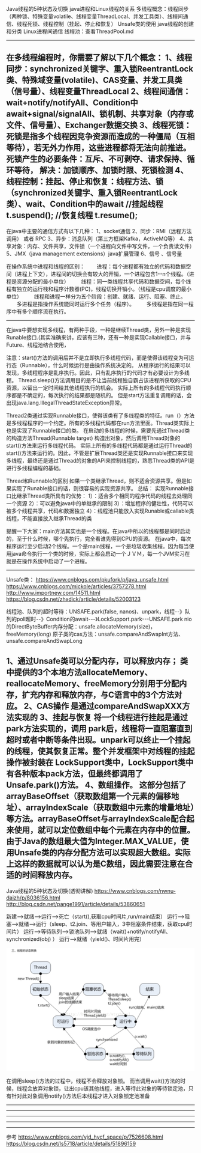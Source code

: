 Java线程的5种状态及切换
java进程和Linux线程的关系
多线程概念：线程同步（两种锁、特殊变量volatile、线程变量ThreadLocal、并发工具类）、线程间通信、线程死锁、线程控制（挂起、停止和恢复）
Unsafe类的使用
java线程的创建和分类
Linux进程间通信
线程池：查看ThreadPool.md


---------------------------------------------------------------------------------------------------------------------


在多线程编程时，你需要了解以下几个概念：
1、线程同步：synchronized关键字、重入锁ReentrantLock类、特殊域变量(volatile)、CAS变量、并发工具类（信号量）、线程变量ThreadLocal
2、线程间通信：wait+notify/notifyAll、Condition中await+signal/signalAll、锁机制、共享对象（内存或文件、信号量）、Exchanger数据交换
3、线程死锁：
	死锁是指多个线程因竞争资源而造成的一种僵局（互相等待），若无外力作用，这些进程都将无法向前推进。
	死锁产生的必要条件：互斥、不可剥夺、请求保持、循环等待，
	解决：加锁顺序、加锁时限、死锁检测
4、线程控制：挂起、停止和恢复：线程方法、锁（synchronized关键字、重入锁ReentrantLock类）、wait、Condition中的await
//挂起线程
t.suspend();
//恢复线程
t.resume();
---------------------------------------------------------------------------------------------------------------------


在java中主要的通信方式有以下几种： 
1、socket通信 
2、同步：RMI（远程方法调用） 或者 RPC
3、异步：消息队列（第三方框架Kafka，ActiveMQ等） 
4、共享对象：内存、文件共享，文件锁（一个进程向文件中写文件，一个负责读文件） 
5、JMX（java management extensions）java扩展管理 
6、信号 、信号量


在操作系统中进程和线程的区别：
　　进程：每个进程都有独立的代码和数据空间（进程上下文），进程间的切换会有较大的开销，一个进程包含1--n个线程。（进程是资源分配的最小单位）
　　线程：同一类线程共享代码和数据空间，每个线程有独立的运行栈和程序计数器(PC)，线程切换开销小。（线程是cpu调度的最小单位）
　　线程和进程一样分为五个阶段：创建、就绪、运行、阻塞、终止。
　　多进程是指操作系统能同时运行多个任务（程序）。
　　多线程是指在同一程序中有多个顺序流在执行。

---------------------------------------------------------------------------------------------------------------------

在java中要想实现多线程，有两种手段，一种是继续Thread类，另外一种是实现Runable接口.(其实准确来讲，应该有三种，还有一种是实现Callable接口，并与Future、线程池结合使用，

注意：start()方法的调用后并不是立即执行多线程代码，而是使得该线程变为可运行态（Runnable），什么时候运行是由操作系统决定的。
从程序运行的结果可以发现，多线程程序是乱序执行。因此，只有乱序执行的代码才有必要设计为多线程。
Thread.sleep()方法调用目的是不让当前线程独自霸占该进程所获取的CPU资源，以留出一定时间给其他线程执行的机会。
实际上所有的多线程代码执行顺序都是不确定的，每次执行的结果都是随机的。
但是start方法重复调用的话，会出现java.lang.IllegalThreadStateException异常。


Thread2类通过实现Runnable接口，使得该类有了多线程类的特征。run（）方法是多线程程序的一个约定。所有的多线程代码都在run方法里面。Thread类实际上也是实现了Runnable接口的类。
在启动的多线程的时候，需要先通过Thread类的构造方法Thread(Runnable target) 构造出对象，然后调用Thread对象的start()方法来运行多线程代码。
实际上所有的多线程代码都是通过运行Thread的start()方法来运行的。因此，不管是扩展Thread类还是实现Runnable接口来实现多线程，最终还是通过Thread的对象的API来控制线程的，熟悉Thread类的API是进行多线程编程的基础。


Thread和Runnable的区别
如果一个类继承Thread，则不适合资源共享。但是如果实现了Runable接口的话，则很容易的实现资源共享。
总结：
实现Runnable接口比继承Thread类所具有的优势：
1）：适合多个相同的程序代码的线程去处理同一个资源
2）：可以避免java中的单继承的限制
3）：增加程序的健壮性，代码可以被多个线程共享，代码和数据独立
4）：线程池只能放入实现Runable或callable类线程，不能直接放入继承Thread的类
 

提醒一下大家：main方法其实也是一个线程。在java中所以的线程都是同时启动的，至于什么时候，哪个先执行，完全看谁先得到CPU的资源。
在java中，每次程序运行至少启动2个线程。一个是main线程，一个是垃圾收集线程。因为每当使用java命令执行一个类的时候，实际上都会启动一个ＪＶＭ，每一个JVM实习在就是在操作系统中启动了一个进程。




---------------------------------------------------------------------------------------------------------------------

Unsafe类：
https://www.cnblogs.com/pkufork/p/java_unsafe.html
https://www.cnblogs.com/mickole/articles/3757278.html
http://www.importnew.com/14511.html
https://blog.csdn.net/zhxdick/article/details/52003123

线程池、队列的超时等待：UNSAFE.park(false, nanos)、unpark，线程--》队列的poll超时--》Condition的await---》LockSupport.park---UNSAFE.park
nio的DirectByteBuffer内存分配：unsafe.allocateMemory(size)，freeMemory(long)
原子类的cas方法：unsafe.compareAndSwapInt方法、unsafe.compareAndSwapLong

1、通过Unsafe类可以分配内存，可以释放内存；
类中提供的3个本地方法allocateMemory、reallocateMemory、freeMemory分别用于分配内存，扩充内存和释放内存，与C语言中的3个方法对应。
2、CAS操作
是通过compareAndSwapXXX方法实现的
3、挂起与恢复
将一个线程进行挂起是通过park方法实现的，调用 park后，线程将一直阻塞直到超时或者中断等条件出现。unpark可以终止一个挂起的线程，使其恢复正常。整个并发框架中对线程的挂起操作被封装在 LockSupport类中，LockSupport类中有各种版本pack方法，但最终都调用了Unsafe.park()方法。
4、数组操作。
这部分包括了arrayBaseOffset（获取数组第一个元素的偏移地址）、arrayIndexScale（获取数组中元素的增量地址）等方法。arrayBaseOffset与arrayIndexScale配合起来使用，就可以定位数组中每个元素在内存中的位置。
由于Java的数组最大值为Integer.MAX_VALUE，使用Unsafe类的内存分配方法可以实现超大数组。实际上这样的数据就可以认为是C数组，因此需要注意在合适的时间释放内存。
---------------------------------------------------------------------------------------------------------------------


Java线程的5种状态及切换(透彻讲解)
https://www.cnblogs.com/nwnu-daizh/p/8036156.html
http://blog.csdn.net/pange1991/article/details/53860651


新建-->就绪-->运行-->死亡（start(),获取cpu时间片,run/main结束）
运行-->阻塞-->就绪-->运行（sleep、t2.join、等用户输入，3中阻塞条件结束，获取cpu时间片）
运行-->等待队列-->锁池队列-->就绪（wait()+notify/notifyAll、synchronized(obj) ）
运行-->就绪（yield()、时间片用完）

![线程状态转换](../../quickstart-document/doc/interview/image/threadstatuschange.png "ReferencePicture")

在调用sleep()方法的过程中，线程不会释放对象锁。
而当调用wait()方法的时候，线程会放弃对象锁，让出cpu该其他线程，进入等待此对象的等待锁定池，只有针对此对象调用notify()方法后本线程才进入对象锁定池准备


---------------------------------------------------------------------------------------------------------------------
---------------------------------------------------------------------------------------------------------------------
---------------------------------------------------------------------------------------------------------------------
---------------------------------------------------------------------------------------------------------------------
---------------------------------------------------------------------------------------------------------------------






参考
https://www.cnblogs.com/yjd_hycf_space/p/7526608.html
https://blog.csdn.net/ls5718/article/details/51896159





